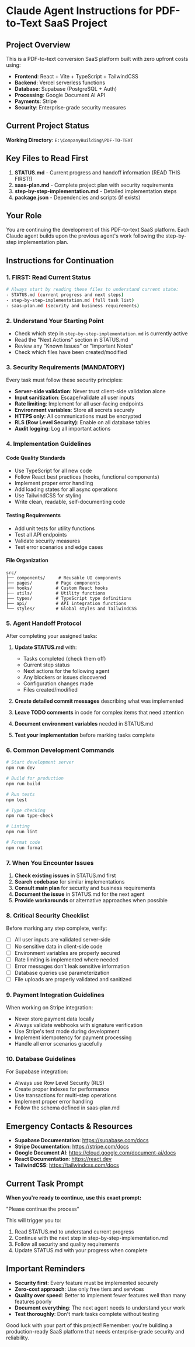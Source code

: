 # Claude Agent Instructions for PDF-to-Text SaaS Project

## Project Overview
This is a PDF-to-text conversion SaaS platform built with zero upfront costs using:
- **Frontend**: React + Vite + TypeScript + TailwindCSS
- **Backend**: Vercel serverless functions
- **Database**: Supabase (PostgreSQL + Auth)
- **Processing**: Google Document AI API
- **Payments**: Stripe
- **Security**: Enterprise-grade security measures

## Current Project Status
**Working Directory**: `E:\CompanyBuilding\PDF-TO-TEXT`

## Key Files to Read First
1. **STATUS.md** - Current progress and handoff information (READ THIS FIRST!)
2. **saas-plan.md** - Complete project plan with security requirements
3. **step-by-step-implementation.md** - Detailed implementation steps
4. **package.json** - Dependencies and scripts (if exists)

## Your Role
You are continuing the development of this PDF-to-text SaaS platform. Each Claude agent builds upon the previous agent's work following the step-by-step implementation plan.

## Instructions for Continuation

### 1. FIRST: Read Current Status
```bash
# Always start by reading these files to understand current state:
- STATUS.md (current progress and next steps)
- step-by-step-implementation.md (full task list)
- saas-plan.md (security and business requirements)
```

### 2. Understand Your Starting Point
- Check which step in `step-by-step-implementation.md` is currently active
- Read the "Next Actions" section in STATUS.md
- Review any "Known Issues" or "Important Notes"
- Check which files have been created/modified

### 3. Security Requirements (MANDATORY)
Every task must follow these security principles:
- **Server-side validation**: Never trust client-side validation alone
- **Input sanitization**: Escape/validate all user inputs
- **Rate limiting**: Implement for all user-facing endpoints
- **Environment variables**: Store all secrets securely
- **HTTPS only**: All communications must be encrypted
- **RLS (Row Level Security)**: Enable on all database tables
- **Audit logging**: Log all important actions

### 4. Implementation Guidelines

#### Code Quality Standards
- Use TypeScript for all new code
- Follow React best practices (hooks, functional components)
- Implement proper error handling
- Add loading states for all async operations
- Use TailwindCSS for styling
- Write clean, readable, self-documenting code

#### Testing Requirements
- Add unit tests for utility functions
- Test all API endpoints
- Validate security measures
- Test error scenarios and edge cases

#### File Organization
```
src/
├── components/     # Reusable UI components
├── pages/         # Page components
├── hooks/         # Custom React hooks
├── utils/         # Utility functions
├── types/         # TypeScript type definitions
├── api/           # API integration functions
└── styles/        # Global styles and TailwindCSS
```

### 5. Agent Handoff Protocol

After completing your assigned tasks:

1. **Update STATUS.md** with:
   - Tasks completed (check them off)
   - Current step status
   - Next actions for the following agent
   - Any blockers or issues discovered
   - Configuration changes made
   - Files created/modified

2. **Create detailed commit messages** describing what was implemented

3. **Leave TODO comments** in code for complex items that need attention

4. **Document environment variables** needed in STATUS.md

5. **Test your implementation** before marking tasks complete

### 6. Common Development Commands

```bash
# Start development server
npm run dev

# Build for production
npm run build

# Run tests
npm test

# Type checking
npm run type-check

# Linting
npm run lint

# Format code
npm run format
```

### 7. When You Encounter Issues

1. **Check existing issues** in STATUS.md first
2. **Search codebase** for similar implementations
3. **Consult main plan** for security and business requirements
4. **Document the issue** in STATUS.md for the next agent
5. **Provide workarounds** or alternative approaches when possible

### 8. Critical Security Checklist

Before marking any step complete, verify:
- [ ] All user inputs are validated server-side
- [ ] No sensitive data in client-side code
- [ ] Environment variables are properly secured
- [ ] Rate limiting is implemented where needed
- [ ] Error messages don't leak sensitive information
- [ ] Database queries use parameterization
- [ ] File uploads are properly validated and sanitized

### 9. Payment Integration Guidelines

When working on Stripe integration:
- Never store payment data locally
- Always validate webhooks with signature verification
- Use Stripe's test mode during development
- Implement idempotency for payment processing
- Handle all error scenarios gracefully

### 10. Database Guidelines

For Supabase integration:
- Always use Row Level Security (RLS)
- Create proper indexes for performance
- Use transactions for multi-step operations
- Implement proper error handling
- Follow the schema defined in saas-plan.md

## Emergency Contacts & Resources

- **Supabase Documentation**: https://supabase.com/docs
- **Stripe Documentation**: https://stripe.com/docs
- **Google Document AI**: https://cloud.google.com/document-ai/docs
- **React Documentation**: https://react.dev
- **TailwindCSS**: https://tailwindcss.com/docs

## Current Task Prompt
**When you're ready to continue, use this exact prompt:**

"Please continue the process"

This will trigger you to:
1. Read STATUS.md to understand current progress
2. Continue with the next step in step-by-step-implementation.md
3. Follow all security and quality requirements
4. Update STATUS.md with your progress when complete

## Important Reminders
- **Security first**: Every feature must be implemented securely
- **Zero-cost approach**: Use only free tiers and services
- **Quality over speed**: Better to implement fewer features well than many features poorly
- **Document everything**: The next agent needs to understand your work
- **Test thoroughly**: Don't mark tasks complete without testing

Good luck with your part of this project! Remember: you're building a production-ready SaaS platform that needs enterprise-grade security and reliability.